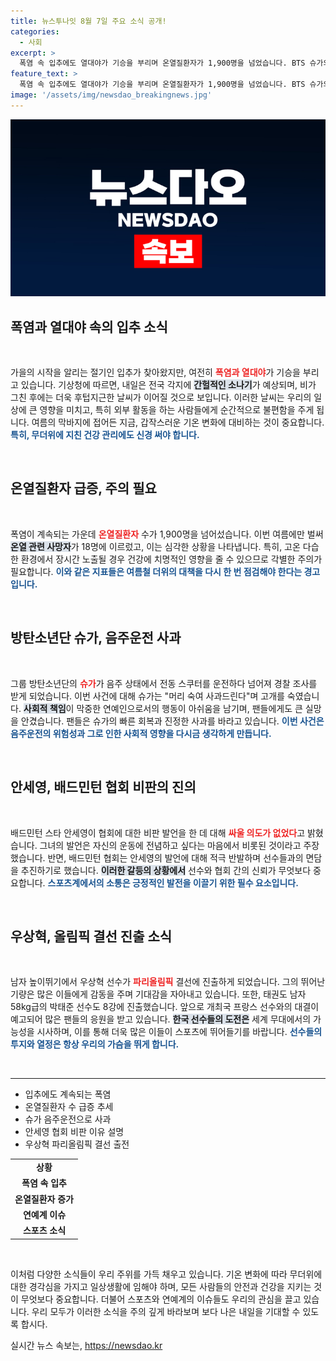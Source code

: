 ```yaml
---
title: 뉴스투나잇 8월 7일 주요 소식 공개!
categories:
  - 사회
excerpt: >
  폭염 속 입추에도 열대야가 기승을 부리며 온열질환자가 1,900명을 넘었습니다. BTS 슈가의 음주운전 사고와 안세영의 갈등, 우상혁과 박태준의 운동 소식까지, 오늘의 핫이슈를 놓치지 마세요!
feature_text: >
  폭염 속 입추에도 열대야가 기승을 부리며 온열질환자가 1,900명을 넘었습니다. BTS 슈가의 음주운전 사고와 안세영의 갈등, 우상혁과 박태준의 운동 소식까지, 오늘의 핫이슈를 놓치지 마세요!
image: '/assets/img/newsdao_breakingnews.jpg'
---
```


<p><img src="/assets/img/newsdao_breakingnews.jpg" alt="flaretime 속보" /></p>

<h2 data-ke-size="size26">폭염과 열대야 속의 입추 소식</h2>

<p data-ke-size="size16">&nbsp;</p> 

<p>가을의 시작을 알리는 절기인 입추가 찾아왔지만, 여전히 <b><span style="color: #ee2323;">폭염과 열대야</span></b>가 기승을 부리고 있습니다. 기상청에 따르면, 내일은 전국 각지에 <b><span style="background-color: #21538527;">간헐적인 소나기</span></b>가 예상되며, 비가 그친 후에는 더욱 후텁지근한 날씨가 이어질 것으로 보입니다. 이러한 날씨는 우리의 일상에 큰 영향을 미치고, 특히 외부 활동을 하는 사람들에게 순간적으로 불편함을 주게 됩니다. 여름의 막바지에 접어든 지금, 갑작스러운 기온 변화에 대비하는 것이 중요합니다. <b><span style="color: #1a5490;">특히, 무더위에 지친 건강 관리에도 신경 써야 합니다.</span></b></p>

<p data-ke-size="size16">&nbsp;</p>

<h2 data-ke-size="size26">온열질환자 급증, 주의 필요</h2>

<p data-ke-size="size16">&nbsp;</p> 

<p>폭염이 계속되는 가운데 <b><span style="color: #ee2323;">온열질환자</span></b> 수가 1,900명을 넘어섰습니다. 이번 여름에만 벌써 <b><span style="background-color: #21538527;">온열 관련 사망자</span></b>가 18명에 이르렀고, 이는 심각한 상황을 나타냅니다. 특히, 고온 다습한 환경에서 장시간 노출될 경우 건강에 치명적인 영향을 줄 수 있으므로 각별한 주의가 필요합니다. <b><span style="color: #1a5490;">이와 같은 지표들은 여름철 더위의 대책을 다시 한 번 점검해야 한다는 경고입니다.</span></b></p>

<p data-ke-size="size16">&nbsp;</p>

<h2 data-ke-size="size26">방탄소년단 슈가, 음주운전 사과</h2>

<p data-ke-size="size16">&nbsp;</p>

<p>그룹 방탄소년단의 <b><span style="color: #ee2323;">슈가</span></b>가 음주 상태에서 전동 스쿠터를 운전하다 넘어져 경찰 조사를 받게 되었습니다. 이번 사건에 대해 슈가는 "머리 숙여 사과드린다"며 고개를 숙였습니다. <b><span style="background-color: #21538527;">사회적 책임</span></b>이 막중한 연예인으로서의 행동이 아쉬움을 남기며, 팬들에게도 큰 실망을 안겼습니다. 팬들은 슈가의 빠른 회복과 진정한 사과를 바라고 있습니다. <b><span style="color: #1a5490;">이번 사건은 음주운전의 위험성과 그로 인한 사회적 영향을 다시금 생각하게 만듭니다.</span></b></p>

<p data-ke-size="size16">&nbsp;</p>

<h2 data-ke-size="size26">안세영, 배드민턴 협회 비판의 진의</h2>

<p data-ke-size="size16">&nbsp;</p>

<p>배드민턴 스타 안세영이 협회에 대한 비판 발언을 한 데 대해 <b><span style="color: #ee2323;">싸울 의도가 없었다</span></b>고 밝혔습니다. 그녀의 발언은 자신의 운동에 전념하고 싶다는 마음에서 비롯된 것이라고 주장했습니다. 반면, 배드민턴 협회는 안세영의 발언에 대해 적극 반발하며 선수들과의 면담을 추진하기로 했습니다. <b><span style="background-color: #21538527;">이러한 갈등의 상황에서</span></b> 선수와 협회 간의 신뢰가 무엇보다 중요합니다. <b><span style="color: #1a5490;">스포츠계에서의 소통은 긍정적인 발전을 이끌기 위한 필수 요소입니다.</span></b></p>

<p data-ke-size="size16">&nbsp;</p>

<h2 data-ke-size="size26">우상혁, 올림픽 결선 진출 소식</h2>

<p data-ke-size="size16">&nbsp;</p>

<p>남자 높이뛰기에서 우상혁 선수가 <b><span style="color: #ee2323;">파리올림픽</span></b> 결선에 진출하게 되었습니다. 그의 뛰어난 기량은 많은 이들에게 감동을 주며 기대감을 자아내고 있습니다. 또한, 태권도 남자 58kg급의 박태준 선수도 8강에 진출했습니다. 앞으로 개최국 프랑스 선수와의 대결이 예고되어 많은 팬들의 응원을 받고 있습니다. <b><span style="background-color: #21538527;">한국 선수들의 도전은</span></b> 세계 무대에서의 가능성을 시사하며, 이를 통해 더욱 많은 이들이 스포츠에 뛰어들기를 바랍니다. <b><span style="color: #1a5490;">선수들의 투지와 열정은 항상 우리의 가슴을 뛰게 합니다.</span></b></p>

<p data-ke-size="size16">&nbsp;</p>

<hr>

<ul>
    <li>입추에도 계속되는 폭염</li>
    <li>온열질환자 수 급증 추세</li>
    <li>슈가 음주운전으로 사과</li>
    <li>안세영 협회 비판 이유 설명</li>
    <li>우상혁 파리올림픽 결선 출전</li>
</ul>

<table>
    <tr>
        <td style="text-align: center; height: 17px;">
            <b>상황</b>
        </td>
    </tr>
    <tr>
        <td style="text-align: center; height: 17px;">
            <b>폭염 속 입추</b>
        </td>
    </tr>
    <tr>
        <td style="text-align: center; height: 17px;">
            <b>온열질환자 증가</b>
        </td>
    </tr>
    <tr>
        <td style="text-align: center; height: 17px;">
            <b>연예계 이슈</b>
        </td>
    </tr>
    <tr>
        <td style="text-align: center; height: 17px;">
            <b>스포츠 소식</b>
        </td>
    </tr>
</table>

<p data-ke-size="size16">&nbsp;</p> 

<p>이처럼 다양한 소식들이 우리 주위를 가득 채우고 있습니다. 기온 변화에 따라 무더위에 대한 경각심을 가지고 일상생활에 임해야 하며, 모든 사람들의 안전과 건강을 지키는 것이 무엇보다 중요합니다. 더불어 스포츠와 연예계의 이슈들도 우리의 관심을 끌고 있습니다. 우리 모두가 이러한 소식을 주의 깊게 바라보며 보다 나은 내일을 기대할 수 있도록 합시다.</p>
실시간 뉴스 속보는, <a href="https://newsdao.kr" rel="dofollow">https://newsdao.kr</a>


